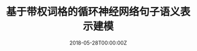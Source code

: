---
title: "基于带权词格的循环神经网络句子语义表示建模"
authors:
- 张祥文
- 陆紫耀
- 杨静
- 林倩
- 卢宇
- 王鸿吉
- Jinsong Su
author_notes:
- 
- 
- 
- 
- 
- 
- "通讯作者"
date: "2018-05-28T00:00:00Z"
publishDate: "2025-05-28T13:41:25+00:00"
publication_types: [direction5]
publication: "**计算机研究与发展.** (CCF-A类中文期刊)"
---